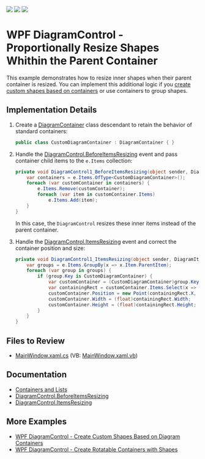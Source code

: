 <!-- default badges list -->
![](https://img.shields.io/endpoint?url=https://codecentral.devexpress.com/api/v1/VersionRange/659348498/17.2.3%2B)
[![](https://img.shields.io/badge/Open_in_DevExpress_Support_Center-FF7200?style=flat-square&logo=DevExpress&logoColor=white)](https://supportcenter.devexpress.com/ticket/details/T1174670)
[![](https://img.shields.io/badge/📖_How_to_use_DevExpress_Examples-e9f6fc?style=flat-square)](https://docs.devexpress.com/GeneralInformation/403183)
<!-- default badges end -->

# WPF DiagramControl - Proportionally Resize Shapes Whithin the Parent Container

This example demonstrates how to resize inner shapes when their parent container is resized. You can implement this additional logic if you [create custom shapes based on containers](https://github.com/DevExpress-Examples/wpf-diagram-create-custom-shapes-based-on-diagram-containers) or use containers to group shapes.

## Implementation Details

1. Create a [DiagramContainer](https://docs.devexpress.com/WPF/DevExpress.Xpf.Diagram.DiagramContainer) class descendant to retain the behavior of standard containers:

   ```cs
   public class CustomDiagramContainer : DiagramContainer { }
   ```

2. Handle the [DiagramControl.BeforeItemsResizing](https://docs.devexpress.com/WPF/DevExpress.Xpf.Diagram.DiagramControl.BeforeItemsResizing) event and pass container child items to the `e.Items` collection:

   ```csharp
   private void DiagramControl1_BeforeItemsResizing(object sender, DiagramBeforeItemsResizingEventArgs e) {
       var containers = e.Items.OfType<CustomDiagramContainer>();
       foreach (var customContainer in containers) {
           e.Items.Remove(customContainer);
           foreach (var item in customContainer.Items)
               e.Items.Add(item);
       }
   }
   ```

   In this case, the `DiagramControl` resizes these inner items instead of the parent container.

3. Handle the [DiagramControl.ItemsResizing](https://docs.devexpress.com/WPF/DevExpress.Xpf.Diagram.DiagramControl.ItemsResizing) event and correct the container position and size:

   ```csharp
   private void DiagramControl1_ItemsResizing(object sender, DiagramItemsResizingEventArgs e) {
       var groups = e.Items.GroupBy(x => x.Item.ParentItem);
       foreach (var group in groups) {
           if (group.Key is CustomDiagramContainer) {
               var customContainer = (CustomDiagramContainer)group.Key;
               var containingRect = customContainer.Items.Select(x => x.RotatedDiagramBounds().BoundedRect()).Aggregate(Rect.Empty, Rect.Union);
               customContainer.Position = new Point(containingRect.X, containingRect.Y);
               customContainer.Width = (float)containingRect.Width;
               customContainer.Height = (float)containingRect.Height;
           }
       }
   }
   ```

## Files to Review

- [MainWindow.xaml.cs](./CS/WpfApp13/MainWindow.xaml.cs) (VB: [MainWindow.xaml.vb](./VB/WpfApp13/MainWindow.xaml.vb))

## Documentation

- [Containers and Lists](https://docs.devexpress.com/WPF/117205/controls-and-libraries/diagram-control/diagram-items/containers)
- [DiagramControl.BeforeItemsResizing](https://docs.devexpress.com/WPF/DevExpress.Xpf.Diagram.DiagramControl.BeforeItemsResizing)
- [DiagramControl.ItemsResizing](https://docs.devexpress.com/WPF/DevExpress.Xpf.Diagram.DiagramControl.ItemsResizing)

## More Examples

- [WPF DiagramControl - Create Custom Shapes Based on Diagram Containers](https://github.com/DevExpress-Examples/wpf-diagram-create-custom-shapes-based-on-diagram-containers)
- [WPF DiagramControl - Create Rotatable Containers with Shapes](https://github.com/DevExpress-Examples/wpf-diagram-create-rotatable-containers-with-shapes)
